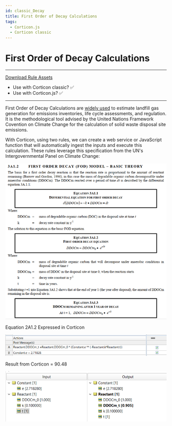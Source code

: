 ```yaml
---
id: classic_Decay
title: First Order of Decay Calculations 
tags:
  - Corticon.js
  - Corticon classic
---
```


# First Order of Decay Calculations 

 ---
[Download Rule Assets
](https://minhaskamal.github.io/DownGit/#/home?url=https://github.com/corticon/templates/blob/main/classic-templates/Hazardous-Gas/Hazardous%20Gas%20First%20Order%20Decay.zip)
* Use with Corticon classic? ✅
* Use with Corticon.js? ✅
---

First Order of Decay Calculations are [widely used](https://pubmed.ncbi.nlm.nih.gov/27332778/) to estimate landfill gas generation for emissions inventories, life cycle assessments, and regulation. It is the methodological tool advised by the United Nations Framework Covention on Climate Change for the calculation of solid waste disposal site emissions. 


With Corticon, using two rules, we can create a web service or JavaScript function that will automatically ingest the inputs and execute this calculation. These rules leverage this specification from the UN's Intergovernmental Panel on Climate Change:

![Alt text](images/gas_sshot-49.png)

Equation 2A1.2 Expressed in Corticon
 
![Alt text](images/gas_2A1.2.png)

Result from Corticon = 90.48 

![Alt text](images/gas_Picture3.png)